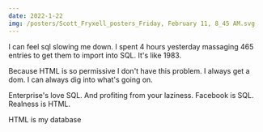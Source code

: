 ```yaml
---
date: 2022-1-22
img: /posters/Scott_Fryxell_posters_Friday, February 11, 8_45 AM.svg
---
```


I can feel sql slowing me down. I spent 4 hours yesterday massaging 465 entries to get them to import into SQL. It's like 1983.

Because HTML is so permissive I don't have this problem. I always get a dom. I can always dig into what's going on.

Enterprise's love SQL. And profiting from your laziness. Facebook is SQL. Realness is HTML.

HTML is my database
